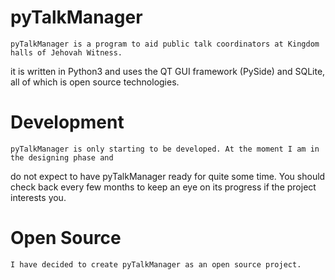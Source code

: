 pyTalkManager
=============
    pyTalkManager is a program to aid public talk coordinators at Kingdom halls of Jehovah Witness.
it is written in Python3 and uses the QT GUI framework (PySide) and SQLite, all of which is open
source technologies.

Development
===========
    pyTalkManager is only starting to be developed. At the moment I am in the designing phase and
do not expect to have pyTalkManager ready for quite some time. You should check back every few months
to keep an eye on its progress if the project interests you.

Open Source
===========
    I have decided to create pyTalkManager as an open source project.
